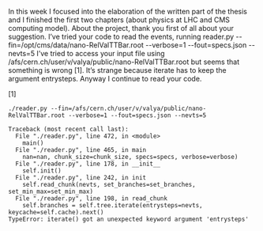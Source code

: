 ﻿In this week I focused into the elaboration of the written part of the thesis and I finished the first two chapters (about physics at LHC and CMS computing model).
About the project, thank you first of all about your suggestion. I’ve tried your code to read the events, running
reader.py --fin=/opt/cms/data/nano-RelValTTBar.root --verbose=1 --fout=specs.json --nevts=5
I’ve tried to access your input file using /afs/cern.ch/user/v/valya/public/nano-RelValTTBar.root  but seems that something is wrong [1]. It’s strange because iterate has to keep the argument entrysteps.
Anyway I continue to read your code.

[1]

    ./reader.py --fin=/afs/cern.ch/user/v/valya/public/nano-RelValTTBar.root --verbose=1 --fout=specs.json --nevts=5

    Traceback (most recent call last):
      File "./reader.py", line 472, in <module>
        main()
      File "./reader.py", line 465, in main
        nan=nan, chunk_size=chunk_size, specs=specs, verbose=verbose)
      File "./reader.py", line 178, in __init__
        self.init()
      File "./reader.py", line 242, in init
        self.read_chunk(nevts, set_branches=set_branches, set_min_max=set_min_max)
      File "./reader.py", line 198, in read_chunk
        self.branches = self.tree.iterate(entrysteps=nevts, keycache=self.cache).next()
    TypeError: iterate() got an unexpected keyword argument 'entrysteps'